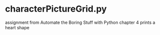 # characterPictureGrid.py
assignment from Automate the Boring Stuff with Python chapter 4
prints a heart shape
